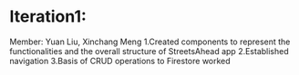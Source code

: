 # Iteration1:
Member: Yuan Liu, Xinchang Meng
1.Created components to represent the functionalities and the overall structure of StreetsAhead app
2.Established navigation
3.Basis of CRUD operations to Firestore worked